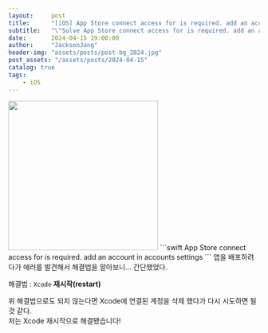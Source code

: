 ```yaml
---
layout:     post
title:      "[iOS] App Store connect access for is required. add an account in accounts settings 에러 해결"
subtitle:   "\"Solve App Store connect access for is required. add an account in accounts settings\""
date:       2024-04-15 19:00:00
author:     "JacksonJang"
header-img: "assets/posts/post-bg_2024.jpg"
post_assets: "/assets/posts/2024-04-15"
catalog: true
tags:
    - iOS
---
```


<img width="300px" src="{{ page.post_assets }}/error.png" />
```swift
App Store connect access for is required. add an account in accounts settings
```
앱을 배포하려다가 에러를 발견해서 해결법을 알아보니... 간단했었다.

해결법 : `Xcode` **재시작(restart)**

위 해결법으로도 되지 않는다면 Xcode에 연결된 계정을 삭제 했다가 다시 시도하면 될 것 같다.
<br />
저는 Xcode 재시작으로 해결됐습니다!